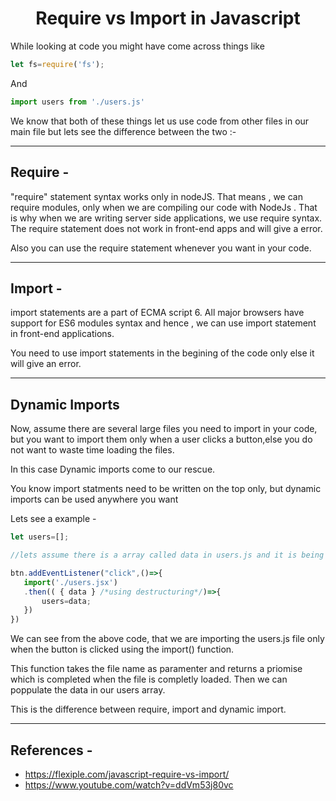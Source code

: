 <h1 align="center">Require vs Import in Javascript</h1>

While looking at code you might have come across things like

```javascript
let fs=require('fs');
```

And

```javascript
import users from './users.js'
```

We know that both of these things let us use code from other files in our main file but lets see the difference between the two :-

---
## Require -

"require" statement syntax works only in nodeJS. That means , we can require modules, only when we are compiling our code with NodeJs . That is why when we are writing server side applications, we use require syntax. The require statement does not work in front-end apps and will give a error.

Also you can use the require statement whenever you want in your code.

---
## Import -

import statements are a part of ECMA script 6. All major browsers have support for ES6 modules syntax and hence , we can use import statement in front-end applications.

You need to use import statements in the begining of the code only else it will give an error.

---
## Dynamic Imports

Now, assume there are several large files you need to import in your code, but you want to import them only when a user clicks a button,else you do not want to waste time loading the files.

In this case Dynamic imports come to our rescue.

You know import statments need to be written on the top only, but dynamic imports can be used anywhere you want 

Lets see a example -

```javascript
let users=[];

//lets assume there is a array called data in users.js and it is being exported from there.

btn.addEventListener("click",()=>{
   import('./users.jsx')
   .then(( { data } /*using destructuring*/)=>{
       users=data;
   })
})
```

We can see from the above code, that we are importing the users.js file only when the button is clicked using the import() function.

This function takes the file name as paramenter and returns a priomise which is completed when the file is completly loaded.
Then we can poppulate the data in our users array.

This is the difference between require, import and dynamic import.

---
## References -

* https://flexiple.com/javascript-require-vs-import/
* https://www.youtube.com/watch?v=ddVm53j80vc